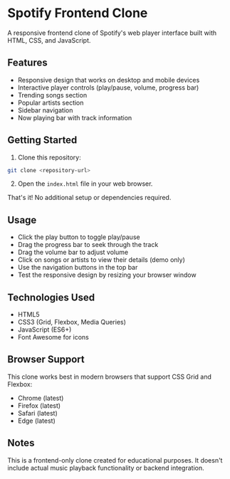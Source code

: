 # Spotify Frontend Clone

A responsive frontend clone of Spotify's web player interface built with HTML, CSS, and JavaScript.

## Features

- Responsive design that works on desktop and mobile devices
- Interactive player controls (play/pause, volume, progress bar)
- Trending songs section
- Popular artists section
- Sidebar navigation
- Now playing bar with track information

## Getting Started

1. Clone this repository:

```bash
git clone <repository-url>
```

2. Open the `index.html` file in your web browser.

That's it! No additional setup or dependencies required.

## Usage

- Click the play button to toggle play/pause
- Drag the progress bar to seek through the track
- Drag the volume bar to adjust volume
- Click on songs or artists to view their details (demo only)
- Use the navigation buttons in the top bar
- Test the responsive design by resizing your browser window

## Technologies Used

- HTML5
- CSS3 (Grid, Flexbox, Media Queries)
- JavaScript (ES6+)
- Font Awesome for icons

## Browser Support

This clone works best in modern browsers that support CSS Grid and Flexbox:

- Chrome (latest)
- Firefox (latest)
- Safari (latest)
- Edge (latest)

## Notes

This is a frontend-only clone created for educational purposes. It doesn't include actual music playback functionality or backend integration.
